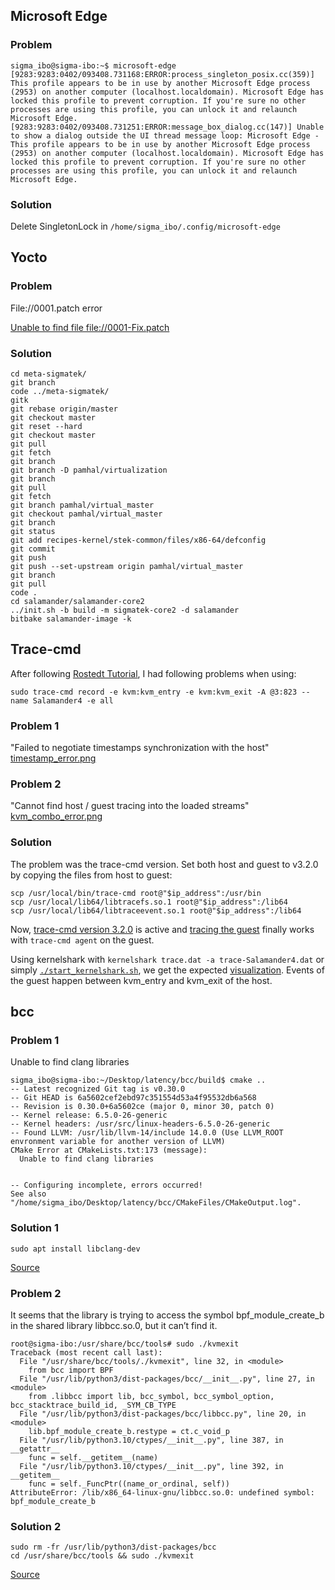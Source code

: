## Microsoft Edge
### Problem
```
sigma_ibo@sigma-ibo:~$ microsoft-edge
[9283:9283:0402/093408.731168:ERROR:process_singleton_posix.cc(359)] This profile appears to be in use by another Microsoft Edge process (2953) on another computer (localhost.localdomain). Microsoft Edge has locked this profile to prevent corruption. If you're sure no other processes are using this profile, you can unlock it and relaunch Microsoft Edge.
[9283:9283:0402/093408.731251:ERROR:message_box_dialog.cc(147)] Unable to show a dialog outside the UI thread message loop: Microsoft Edge - This profile appears to be in use by another Microsoft Edge process (2953) on another computer (localhost.localdomain). Microsoft Edge has locked this profile to prevent corruption. If you're sure no other processes are using this profile, you can unlock it and relaunch Microsoft Edge.
```
### Solution
Delete SingletonLock in `/home/sigma_ibo/.config/microsoft-edge`



## Yocto 
### Problem
File://0001.patch error

[Unable to find file file://0001-Fix.patch](../resources/images/yocto/0001patch.png)

### Solution
```
cd meta-sigmatek/
git branch
code ../meta-sigmatek/
gitk
git rebase origin/master
git checkout master
git reset --hard
git checkout master
git pull
git fetch
git branch
git branch -D pamhal/virtualization
git branch
git pull
git fetch
git branch pamhal/virtual_master
git checkout pamhal/virtual_master
git branch
git status
git add recipes-kernel/stek-common/files/x86-64/defconfig
git commit
git push
git push --set-upstream origin pamhal/virtual_master
git branch
git pull
code .
cd salamander/salamander-core2
../init.sh -b build -m sigmatek-core2 -d salamander
bitbake salamander-image -k
```



## Trace-cmd 

After following <a href="https://rostedt.org/host-guest-tutorial/" target="_blank">Rostedt Tutorial</a>, I had following problems when using: 
```
sudo trace-cmd record -e kvm:kvm_entry -e kvm:kvm_exit -A @3:823 --name Salamander4 -e all
```
### Problem 1  
"Failed to negotiate timestamps synchronization with the host"
[timestamp_error.png](../resources/images/trace-cmd/timestamp_error.png)

### Problem 2
"Cannot find host / guest tracing into the loaded streams" [kvm_combo_error.png](../resources/images/trace-cmd/kvm_combo_error.png)

### Solution
The problem was the trace-cmd version. Set both host and guest to v3.2.0 by copying the files from host to guest:
```
scp /usr/local/bin/trace-cmd root@"$ip_address":/usr/bin
scp /usr/local/lib64/libtracefs.so.1 root@"$ip_address":/lib64
scp /usr/local/lib64/libtraceevent.so.1 root@"$ip_address":/lib64
```
Now, [trace-cmd version 3.2.0](../resources/images/trace-cmd/trace-cmd_version3.2.0.png) is active and [tracing the guest](../resources/images/trace-cmd/time_sync.png) finally works with `trace-cmd agent` on the guest.

Using kernelshark with `kernelshark trace.dat -a trace-Salamander4.dat` or simply [`./start_kernelshark.sh`](../sigmatek/trace-cmd/analysis/taskset/start_kernelshark.sh), we get the expected [visualization](../resources/images/trace-cmd/kernelshark/kernelshark_combo.png). Events of the guest happen between kvm_entry and kvm_exit of the host.



## bcc
### Problem 1
Unable to find clang libraries
```
sigma_ibo@sigma-ibo:~/Desktop/latency/bcc/build$ cmake ..
-- Latest recognized Git tag is v0.30.0
-- Git HEAD is 6a5602cef2ebd97c351554d53a4f95532db6a568
-- Revision is 0.30.0+6a5602ce (major 0, minor 30, patch 0)
-- Kernel release: 6.5.0-26-generic
-- Kernel headers: /usr/src/linux-headers-6.5.0-26-generic
-- Found LLVM: /usr/lib/llvm-14/include 14.0.0 (Use LLVM_ROOT envronment variable for another version of LLVM)
CMake Error at CMakeLists.txt:173 (message):
  Unable to find clang libraries


-- Configuring incomplete, errors occurred!
See also "/home/sigma_ibo/Desktop/latency/bcc/CMakeFiles/CMakeOutput.log".
```

### Solution 1
```
sudo apt install libclang-dev
```
[Source](https://askubuntu.com/questions/1220739/llvm-dev-package-missing-libclangbasic)


### Problem 2
It seems that the library is trying to access the symbol bpf_module_create_b in the shared library libbcc.so.0, but it can’t find it.
```
root@sigma-ibo:/usr/share/bcc/tools# sudo ./kvmexit
Traceback (most recent call last):
  File "/usr/share/bcc/tools/./kvmexit", line 32, in <module>
    from bcc import BPF
  File "/usr/lib/python3/dist-packages/bcc/__init__.py", line 27, in <module>
    from .libbcc import lib, bcc_symbol, bcc_symbol_option, bcc_stacktrace_build_id, _SYM_CB_TYPE
  File "/usr/lib/python3/dist-packages/bcc/libbcc.py", line 20, in <module>
    lib.bpf_module_create_b.restype = ct.c_void_p
  File "/usr/lib/python3.10/ctypes/__init__.py", line 387, in __getattr__
    func = self.__getitem__(name)
  File "/usr/lib/python3.10/ctypes/__init__.py", line 392, in __getitem__
    func = self._FuncPtr((name_or_ordinal, self))
AttributeError: /lib/x86_64-linux-gnu/libbcc.so.0: undefined symbol: bpf_module_create_b
```
### Solution 2
```
sudo rm -fr /usr/lib/python3/dist-packages/bcc
cd /usr/share/bcc/tools && sudo ./kvmexit
```
[Source](https://github.com/iovisor/bcc/issues/4583)